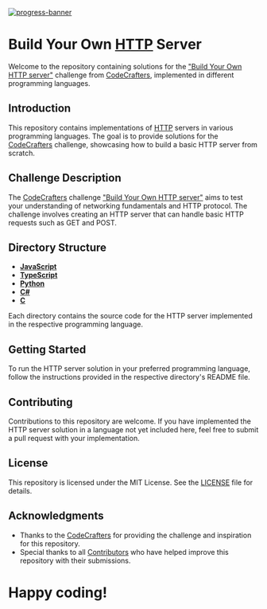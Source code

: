 [![progress-banner](https://backend.codecrafters.io/progress/http-server/2856b560-38f7-4338-afad-b0dac7ad7fe9)](https://app..io/users/RomaLetodiani?r=2qF)

# Build Your Own [HTTP](https://en.wikipedia.org/wiki/Hypertext_Transfer_Protocol) Server

Welcome to the repository containing solutions for the ["Build Your Own HTTP server"](https://app.codecrafters.io/courses/http-server/overview) challenge from [CodeCrafters](https://codecrafters.io/), implemented in different programming languages.

## Introduction

This repository contains implementations of [HTTP](https://en.wikipedia.org/wiki/Hypertext_Transfer_Protocol) servers in various programming languages. The goal is to provide solutions for the [CodeCrafters](https://codecrafters.io/) challenge, showcasing how to build a basic HTTP server from scratch.

## Challenge Description

The [CodeCrafters](https://codecrafters.io/) challenge ["Build Your Own HTTP server"](https://app.codecrafters.io/courses/http-server/overview) aims to test your understanding of networking fundamentals and HTTP protocol. The challenge involves creating an HTTP server that can handle basic HTTP requests such as GET and POST.

## Directory Structure

- [**JavaScript**](/JavaScript)
- [**TypeScript**](/TypeScript)
- [**Python**](/Python)
- [**C#**](/C#)
- [**C**](/C)

Each directory contains the source code for the HTTP server implemented in the respective programming language.

## Getting Started

To run the HTTP server solution in your preferred programming language, follow the instructions provided in the respective directory's README file.

## Contributing

Contributions to this repository are welcome. If you have implemented the HTTP server solution in a language not yet included here, feel free to submit a pull request with your implementation.

## License

This repository is licensed under the MIT License. See the [LICENSE](LICENSE) file for details.

## Acknowledgments

- Thanks to the [CodeCrafters](https://codecrafters.io/) for providing the challenge and inspiration for this repository.
- Special thanks to all [Contributors](https://github.com/RomaLetodiani/Build-your-own-HTTP-server/graphs/contributors) who have helped improve this repository with their submissions.

# Happy coding!
